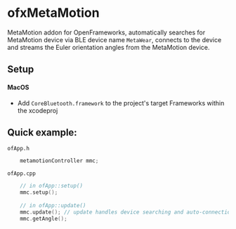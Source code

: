 # ofxMetaMotion

MetaMotion addon for OpenFrameworks, automatically searches for MetaMotion device via BLE device name `MetaWear`, connects to the device and streams the Euler orientation angles from the MetaMotion device.

## Setup

#### MacOS
- Add `CoreBluetooth.framework` to the project's target Frameworks within the xcodeproj

## Quick example: 

`ofApp.h`

```cpp    
    metamotionController mmc;
```

`ofApp.cpp `

```cpp
    // in ofApp::setup()
    mmc.setup();
    
    // in ofApp::update()
    mmc.update(); // update handles device searching and auto-connection
    mmc.getAngle();
```
